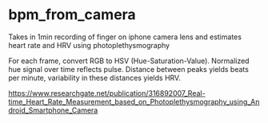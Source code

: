 # bpm_from_camera
Takes in 1min recording of finger on iphone camera lens and estimates heart rate and HRV using photoplethysmography


For each frame, convert RGB to HSV (Hue-Saturation-Value). Normalized hue signal over time reflects pulse. Distance between peaks yields beats per minute, variability in these distances yields HRV.

https://www.researchgate.net/publication/316892007_Real-time_Heart_Rate_Measurement_based_on_Photoplethysmography_using_Android_Smartphone_Camera

